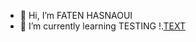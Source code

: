 - 👋 Hi, I’m FATEN HASNAOUI 
- 🌱 I’m currently learning TESTING 
!.[TEXT](https://github.com/FATEN-WEB/FATEN-WEB/blob/main/FB_IMG_1623054211509.jpg)


<!---
FATEN-WEB/FATEN-WEB is a ✨ special ✨ repository because its `README.md` (this file) appears on your GitHub profile.
You can click the Preview link to take a look at your changes.
--->
